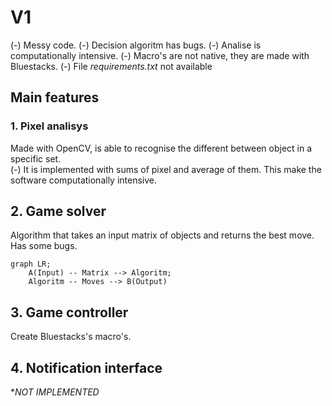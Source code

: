 # V1

(-) Messy code.
(-) Decision algoritm has bugs.
(-) Analise is computationally intensive.
(-) Macro's are not native, they are made with Bluestacks.
(-) File *requirements.txt* not available

## Main features

### 1. Pixel analisys

Made with OpenCV, is able to recognise the different between object in a specific set.  
(-) It is implemented with sums of pixel and average of them. This make the software computationally intensive.

## 2. Game solver

Algorithm that takes an input matrix of objects and returns the best move.
Has some bugs.

```mermaid
graph LR;
    A(Input) -- Matrix --> Algoritm;
    Algoritm -- Moves --> B(Output)
```

## 3. Game controller

Create Bluestacks's macro's.

## 4. Notification interface

**NOT IMPLEMENTED*
